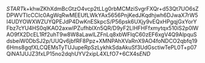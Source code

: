 $START$k+khwZKhXdmBcGtzO4vcp2tLLg0rbMCMziSvgrFXQr+d53Qt7UO6sZDPWVTIcCCIc0AgWqRwMEEUfLWkYAx5656PnjKedJKqdhjwh6DJwaX7rW5I4UDYOWXWZUYQPEJdP4DwKnESkpcS/P56psk6UXjy9vEQxHPgqjGxYorYFbz7cYU4HS0qlKAO2axwlPZufhblXn5QR/D9yF2LlHFHFfxmytqx510iS2p0lWAO9fX2DcEL1Rf2uhT9w8W8aLawlLZFnLq8xbWFlqC60zEF6xgV4Q9AlpquSdsbeiW0DbSJ2p/UUQv6jbfRF8Ppz+XMNPAhXVaRnX9AO4foNDCO2qbfq196Hms8gqfXLCQEMsTyTUJupeRpSzLykhkSdaAkuSf3UdGsctiwTePL0T+p07QiNA1JUJZ3fxLP15no2dqhUYV2xipL4XLfO7+6CX4s$END$